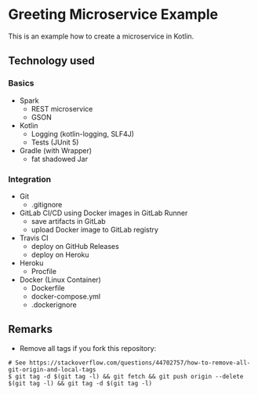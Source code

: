 # Greeting Microservice Example

This is an example how to create a microservice in Kotlin.

## Technology used

### Basics

* Spark
  * REST microservice
  * GSON
* Kotlin
  * Logging (kotlin-logging, SLF4J)
  * Tests (JUnit 5)
* Gradle (with Wrapper)
  * fat shadowed Jar

### Integration

* Git
  * .gitignore
* GitLab CI/CD using Docker images in GitLab Runner
  * save artifacts in GitLab
  * upload Docker image to GitLab registry
* Travis CI
  * deploy on GitHub Releases
  * deploy on Heroku
* Heroku
  * Procfile
* Docker (Linux Container)
  * Dockerfile
  * docker-compose.yml
  * .dockerignore

## Remarks
* Remove all tags if you fork this repository:
```
# See https://stackoverflow.com/questions/44702757/how-to-remove-all-git-origin-and-local-tags
$ git tag -d $(git tag -l) && git fetch && git push origin --delete $(git tag -l) && git tag -d $(git tag -l)
```
